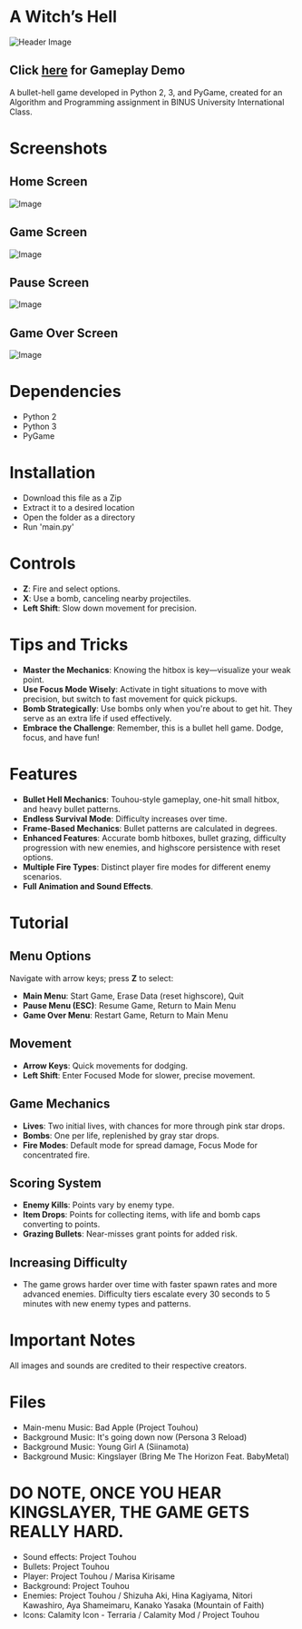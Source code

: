 # A Witch’s Hell

![Header Image](images/title.png)

## Click [here](https://drive.google.com/file/d/1R480CEgUhq2UXVdb8umG6TU9YWjqFYaW/view?usp=sharing) for Gameplay Demo
A bullet-hell game developed in Python 2, 3, and PyGame, created for an Algorithm and Programming assignment in BINUS University International Class.

# Screenshots
## Home Screen
![Image](images/screenshot4.png)

## Game Screen
![Image](images/screenshot3.png)

## Pause Screen
![Image](images/screenshot2.png)

## Game Over Screen
![Image](images/screenshot1.png)

# Dependencies
- Python 2
- Python 3
- PyGame

# Installation
- Download this file as a Zip
- Extract it to a desired location
- Open the folder as a directory
- Run 'main.py'

# Controls
- **Z**: Fire and select options.
- **X**: Use a bomb, canceling nearby projectiles.
- **Left Shift**: Slow down movement for precision.

# Tips and Tricks

- **Master the Mechanics**: Knowing the hitbox is key—visualize your weak point.
- **Use Focus Mode Wisely**: Activate in tight situations to move with precision, but switch to fast movement for quick pickups.
- **Bomb Strategically**: Use bombs only when you're about to get hit. They serve as an extra life if used effectively.
- **Embrace the Challenge**: Remember, this is a bullet hell game. Dodge, focus, and have fun!

# Features
- **Bullet Hell Mechanics**: Touhou-style gameplay, one-hit small hitbox, and heavy bullet patterns.
- **Endless Survival Mode**: Difficulty increases over time.
- **Frame-Based Mechanics**: Bullet patterns are calculated in degrees.
- **Enhanced Features**: Accurate bomb hitboxes, bullet grazing, difficulty progression with new enemies, and highscore persistence with reset options.
- **Multiple Fire Types**: Distinct player fire modes for different enemy scenarios.
- **Full Animation and Sound Effects**.

# Tutorial

## Menu Options
Navigate with arrow keys; press **Z** to select:
- **Main Menu**: Start Game, Erase Data (reset highscore), Quit
- **Pause Menu (ESC)**: Resume Game, Return to Main Menu
- **Game Over Menu**: Restart Game, Return to Main Menu

## Movement
- **Arrow Keys**: Quick movements for dodging.
- **Left Shift**: Enter Focused Mode for slower, precise movement.

## Game Mechanics
- **Lives**: Two initial lives, with chances for more through pink star drops.
- **Bombs**: One per life, replenished by gray star drops.
- **Fire Modes**: Default mode for spread damage, Focus Mode for concentrated fire.

## Scoring System
- **Enemy Kills**: Points vary by enemy type.
- **Item Drops**: Points for collecting items, with life and bomb caps converting to points.
- **Grazing Bullets**: Near-misses grant points for added risk.

## Increasing Difficulty
- The game grows harder over time with faster spawn rates and more advanced enemies. Difficulty tiers escalate every 30 seconds to 5 minutes with new enemy types and patterns.

# Important Notes
All images and sounds are credited to their respective creators.

# Files
- Main-menu Music: Bad Apple (Project Touhou)
- Background Music: It's going down now (Persona 3 Reload)
- Background Music: Young Girl A (Siinamota)
- Background Music: Kingslayer (Bring Me The Horizon Feat. BabyMetal)

# DO NOTE, ONCE YOU HEAR KINGSLAYER, THE GAME GETS REALLY HARD.

- Sound effects: Project Touhou
- Bullets: Project Touhou
- Player: Project Touhou / Marisa Kirisame
- Background: Project Touhou 
- Enemies: Project Touhou / Shizuha Aki, Hina Kagiyama, Nitori Kawashiro, Aya Shameimaru, Kanako Yasaka (Mountain of Faith)
- Icons: Calamity Icon - Terraria / Calamity Mod / Project Touhou
